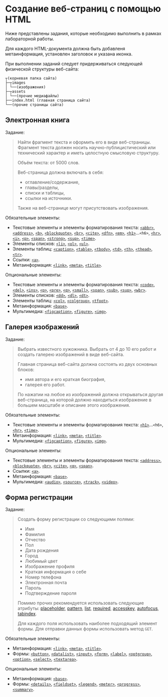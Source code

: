 # Создание веб-страниц с помощью HTML

Ниже представлены задания, которые необходимо выполнить в рамках лабораторной работы.

Для каждого HTML-документа должна быть добавленя метаинформация, установлен заголовок и указана иконка.

При выполнении заданий следует придерживаться следующей физической структуры веб-сайта:

```
┬(корневая папка сайта)
├─┬images
│ └──(изображения)
├─┬assets
│ └──(прочие медиафайлы)
├──index.html (главная страница сайта)
└──(прочие страницы сайта)
```

## Электронная книга

Задание:

> Найти фрагмент текста и оформить его в виде веб-страницы. Фрагмент текста должен носить научно-публицистический или технический характер и иметь целостную смысловую структуру.
>
> Объём текста: от 5000 слов.
>
> Веб-страница должна включать в себя:
> - оглавление/содержание,
> - главы/разделы,
> - списки и таблицы,
> - ссылки на источники.
>
> Также на веб-странице могут присутствовать изображения.

Обязательные элементы:
- Текстовые элементы и элементы форматирования текста: [`<abbr>`](http://htmlbook.ru/html/abbr), [`<address>`](http://htmlbook.ru/html/address), [`<b>`](http://htmlbook.ru/html/b), [`<blockquote>`](http://htmlbook.ru/html/blockquote), [`<br>`](http://htmlbook.ru/html/br), [`<cite>`](http://htmlbook.ru/html/cite), [`<dfn>`](http://htmlbook.ru/html/dfn), [`<em>`](http://htmlbook.ru/html/em), [`<h1>`](http://htmlbook.ru/html/h1)...`<h6>`, [`<hr>`](http://htmlbook.ru/html/hr), [`<i>`](http://htmlbook.ru/html/i), [`<p>`](http://htmlbook.ru/html/p),  [`<span>`](http://htmlbook.ru/html/span), [`<strong>`](http://htmlbook.ru/html/strong), [`<sup>`](http://htmlbook.ru/html/sup), [`<time>`](http://htmlbook.ru/html/time).
- Элементы списков: [`<li>`](http://htmlbook.ru/html/li), [`<ol>`](http://htmlbook.ru/html/ol), [`<ul>`](http://htmlbook.ru/html/ul).
- Элементы таблиц: [`<caption>`](http://htmlbook.ru/html/caption), [`<table>`](http://htmlbook.ru/html/table), [`<tbody>`](http://htmlbook.ru/html/tbody), [`<td>`](http://htmlbook.ru/html/td), [`<th>`](http://htmlbook.ru/html/th), [`<thead>`](http://htmlbook.ru/html/thead), [`<tr>`](http://htmlbook.ru/html/tr).
- Ссылки: [`<a>`](http://htmlbook.ru/html/a).
- Метаинформация: [`<link>`](http://htmlbook.ru/html/link), [`<meta>`](http://htmlbook.ru/html/meta), [`<title>`](http://htmlbook.ru/html/title).

Опциональные элементы:
- Текстовые элементы и элементы форматирования текста: [`<code>`](http://htmlbook.ru/html/code), [`<del>`](http://htmlbook.ru/html/del), [`<ins>`](http://htmlbook.ru/html/ins), [`<p>`](http://htmlbook.ru/html/p), [`<pre>`](http://htmlbook.ru/html/pre), [`<q>`](http://htmlbook.ru/html/q), [`<small>`](http://htmlbook.ru/html/small), [`<span>`](http://htmlbook.ru/html/span), [`<sub>`](http://htmlbook.ru/html/sub), [`<sup>`](http://htmlbook.ru/html/sup), [`<wbr>`](http://htmlbook.ru/html/wbr).
- Элементы списков: [`<dd>`](http://htmlbook.ru/html/dd), [`<dl>`](http://htmlbook.ru/html/dl), [`<dt>`](http://htmlbook.ru/html/dt).
- Элементы таблиц: [`<col>`](http://htmlbook.ru/html/col), [`<colgroup>`](http://htmlbook.ru/html/colgroup), [`<tfoot>`](http://htmlbook.ru/html/tfoot).
- Метаинформация: [`<base>`](http://htmlbook.ru/html/base).
- Мультимедиа: [`<figcaption>`](http://htmlbook.ru/html/figcaption), [`<figure>`](http://htmlbook.ru/html/figure), [`<img>`](http://htmlbook.ru/html/img).

## Галерея изображений

Задание:

> Выбрать известного хужожника. Выбрать от 4 до 10 его работ и создать галерею изображений в виде веб-сайта.
>
> Главная страница веб-сайта должна состоять из двух основных блоков:
> - имя автора и его краткая биография,
> - галерея его работ.
>
> По нажатии на любое из изображений должна открываться другая веб-страница, на которой должно находиться изображение в большем масштабе и описание этого изображения.

Обязательные элементы:
- Текстовые элементы и элементы форматирования текста: [`<h1>`](http://htmlbook.ru/html/h1)...`<h6>`, [`<hr>`](http://htmlbook.ru/html/hr), [`<time>`](http://htmlbook.ru/html/time).
- Метаинформация: [`<link>`](http://htmlbook.ru/html/link), [`<meta>`](http://htmlbook.ru/html/meta), [`<title>`](http://htmlbook.ru/html/title).
- Мультимедиа: [`<figcaption>`](http://htmlbook.ru/html/figcaption), [`<figure>`](http://htmlbook.ru/html/figure), [`<img>`](http://htmlbook.ru/html/img).

Опциональные элементы:
- Текстовые элементы и элементы форматирования текста: [`<address>`](http://htmlbook.ru/html/address), [`<blockquote>`](http://htmlbook.ru/html/blockquote), [`<br>`](http://htmlbook.ru/html/br), [`<cite>`](http://htmlbook.ru/html/cite), [`<q>`](http://htmlbook.ru/html/q), [`<span>`](http://htmlbook.ru/html/span).
- Ссылки: [`<a>`](http://htmlbook.ru/html/a).
- Метаинформация: [`<base>`](http://htmlbook.ru/html/base).
- Мультимедиа: [`<audio>`](http://htmlbook.ru/html/audio), [`<source>`](http://htmlbook.ru/html/source), [`<track>`](http://htmlbook.ru/html/track), [`<video>`](http://htmlbook.ru/html/video).

## Форма регистрации

Задание:

> Создать форму регистрации со следующими полями:
> - Имя
> - Фамилия
> - Отчество
> - Пол
> - Дата рождения
> - Город
> - Любимый цвет
> - Изображение профиля
> - Краткая информация о себе
> - Номер телефона
> - Электронная почта
> - Пароль
> - Подтверждение пароля
> 
> Помимо прочих рекомендуется использовать следующие атрибуты: [placeholder](http://htmlbook.ru/html/input/placeholder), [pattern](http://htmlbook.ru/html/input/pattern), [list](http://htmlbook.ru/html/input/list), [required](http://htmlbook.ru/html/input/required), [accesskey](http://htmlbook.ru/html/input/accesskey), [autofocus](http://htmlbook.ru/html/input/autofocus), [tabindex](http://htmlbook.ru/html/input/tabindex).
> 
> Для каждого поля использовать наиболее подходящий элемент формы. Для отправки данных формы использовать метод `GET`.

Обязательные элементы:
- Метаинформация: [`<link>`](http://htmlbook.ru/html/link), [`<meta>`](http://htmlbook.ru/html/meta), [`<title>`](http://htmlbook.ru/html/title).
- Формы: [`<button>`](http://htmlbook.ru/html/button), [`<datalist>`](http://htmlbook.ru/html/datalist), [`<input>`](http://htmlbook.ru/html/input), [`<form>`](http://htmlbook.ru/html/form), [`<label>`](http://htmlbook.ru/html/label), [`<optgroup>`](http://htmlbook.ru/html/optgroup), [`<option>`](http://htmlbook.ru/html/option), [`<select>`](http://htmlbook.ru/html/select), [`<textarea>`](http://htmlbook.ru/html/textarea).

Опциональные элементы:
- Метаинформация: [`<base>`](http://htmlbook.ru/html/base).
- Формы: [`<details>`](http://htmlbook.ru/html/details), [`<fieldset>`](http://htmlbook.ru/html/fieldset), [`<legend>`](http://htmlbook.ru/html/legend), [`<meter>`](http://htmlbook.ru/html/meter), [`<progress>`](http://htmlbook.ru/html/progress), [`<summary>`](http://htmlbook.ru/html/summary).